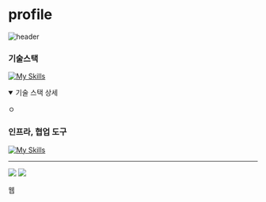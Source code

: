 # profile
![header](https://capsule-render.vercel.app/api?type=transparent&color=auto&height=220&section=header&text=songminzi's%20GitHub&fontSize=50&animation=scaleIn)

### 기술스택
[![My Skills](https://skillicons.dev/icons?i=react,nextjs,vue,vite,tailwind,ts,js,nodejs,express,php,mysql,redis,linux,html,css,jquery,py&theme=light)](https://skillicons.dev)
<details open>
  <summary>기술 스택 상세</summary>

  ㅇ
</details>

### 인프라, 협업 도구
[![My Skills](https://skillicons.dev/icons?i=aws,postman,vscode,webstorm,idea,yarn,npm,nginx,jenkins,docker,figma,xd&theme=light)](https://skillicons.dev)

---
<a href="https://velog.io/@songminzy" target="_blank"><img src="https://img.shields.io/badge/velog-1DBF73?style=flat-square&logo=Vimeo&logoColor=white"/></a>
<a href="mailto:willvi3419@gmail.com" target="_blank"><img src="https://img.shields.io/badge/willvi3419@gmail.com-EA4335?style=flat&logo=willvi3419@gmail.com&logoColor=white"/></a>

웹
